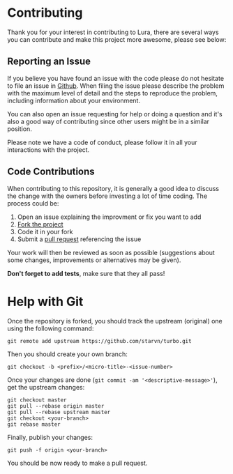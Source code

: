 # Contributing

Thank you for your interest in contributing to Lura, there are several ways you can contribute and make this project
more awesome, please see below:

## Reporting an Issue

If you believe you have found an issue with the code please do not hesitate to file an issue
in [Github](https://github.com/luraproject/lura/issues). When filing the issue please describe the problem with the
maximum level of detail and the steps to reproduce the problem, including information about your environment.

You can also open an issue requesting for help or doing a question and it's also a good way of contributing since other
users might be in a similar position.

Please note we have a code of conduct, please follow it in all your interactions with the project.

## Code Contributions

When contributing to this repository, it is generally a good idea to discuss the change with the owners before investing
a lot of time coding. The process could be:

1. Open an issue explaining the improvment or fix you want to add
2. [Fork the project](https://github.com/starvn/turbo/fork_select)
3. Code it in your fork
4. Submit a [pull request](https://help.github.com/articles/creating-a-pull-request) referencing the issue

Your work will then be reviewed as soon as possible (suggestions about some changes, improvements or alternatives may be
given).

**Don't forget to add tests**, make sure that they all pass!

# Help with Git

Once the repository is forked, you should track the upstream (original) one using the following command:

    git remote add upstream https://github.com/starvn/turbo.git

Then you should create your own branch:

    git checkout -b <prefix>/<micro-title>-<issue-number>

Once your changes are done (`git commit -am '<descriptive-message>'`), get the upstream changes:

    git checkout master
    git pull --rebase origin master
    git pull --rebase upstream master
    git checkout <your-branch>
    git rebase master

Finally, publish your changes:

    git push -f origin <your-branch>

You should be now ready to make a pull request.
